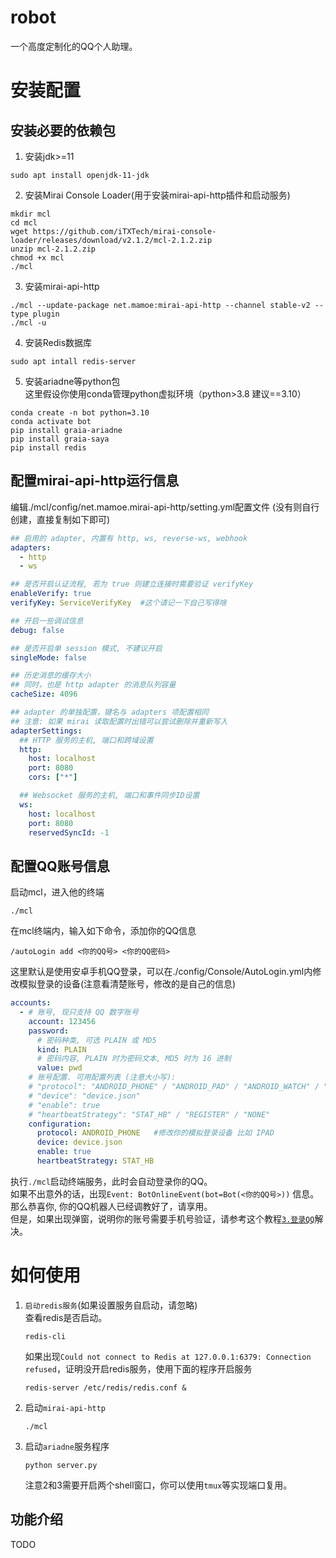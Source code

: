 # robot
一个高度定制化的QQ个人助理。

# 安装配置
## 安装必要的依赖包
1. 安装jdk>=11

```shell
sudo apt install openjdk-11-jdk
```
2. 安装Mirai Console Loader(用于安装mirai-api-http插件和启动服务)
```shell
mkdir mcl
cd mcl
wget https://github.com/iTXTech/mirai-console-loader/releases/download/v2.1.2/mcl-2.1.2.zip
unzip mcl-2.1.2.zip
chmod +x mcl
./mcl
```
3. 安装mirai-api-http
```shell
./mcl --update-package net.mamoe:mirai-api-http --channel stable-v2 --type plugin
./mcl -u
```

4. 安装Redis数据库
```shell
sudo apt intall redis-server
```

5. 安装ariadne等python包  
这里假设你使用conda管理python虚拟环境（python>3.8 建议==3.10）
```shell
conda create -n bot python=3.10
conda activate bot
pip install graia-ariadne
pip install graia-saya
pip install redis 
```




## 配置mirai-api-http运行信息
编辑./mcl/config/net.mamoe.mirai-api-http/setting.yml配置文件 (没有则自行创建，直接复制如下即可)
```yml
## 启用的 adapter, 内置有 http, ws, reverse-ws, webhook
adapters:
  - http
  - ws

## 是否开启认证流程, 若为 true 则建立连接时需要验证 verifyKey
enableVerify: true
verifyKey: ServiceVerifyKey  #这个请记一下自己写得啥

## 开启一些调试信息
debug: false

## 是否开启单 session 模式, 不建议开启
singleMode: false

## 历史消息的缓存大小
## 同时，也是 http adapter 的消息队列容量
cacheSize: 4096

## adapter 的单独配置，键名与 adapters 项配置相同
## 注意: 如果 mirai 读取配置时出错可以尝试删除并重新写入
adapterSettings:
  ## HTTP 服务的主机, 端口和跨域设置
  http:
    host: localhost
    port: 8080
    cors: ["*"]

  ## Websocket 服务的主机, 端口和事件同步ID设置
  ws:
    host: localhost
    port: 8080
    reservedSyncId: -1

```
## 配置QQ账号信息  
启动mcl，进入他的终端
```shell
./mcl
```
在mcl终端内，输入如下命令，添加你的QQ信息
```shell
/autoLogin add <你的QQ号> <你的QQ密码>
```
这里默认是使用安卓手机QQ登录，可以在./config/Console/AutoLogin.yml内修改模拟登录的设备(注意看清楚账号，修改的是自己的信息)
```yml
accounts: 
  - # 账号, 现只支持 QQ 数字账号
    account: 123456
    password: 
      # 密码种类, 可选 PLAIN 或 MD5
      kind: PLAIN
      # 密码内容, PLAIN 时为密码文本, MD5 时为 16 进制
      value: pwd
    # 账号配置. 可用配置列表 (注意大小写):
    # "protocol": "ANDROID_PHONE" / "ANDROID_PAD" / "ANDROID_WATCH" / "MACOS" / "IPAD"
    # "device": "device.json"
    # "enable": true
    # "heartbeatStrategy": "STAT_HB" / "REGISTER" / "NONE"
    configuration: 
      protocol: ANDROID_PHONE   #修改你的模拟登录设备 比如 IPAD
      device: device.json
      enable: true
      heartbeatStrategy: STAT_HB
```
执行`./mcl`启动终端服务，此时会自动登录你的QQ。  
如果不出意外的话，出现`Event: BotOnlineEvent(bot=Bot(<你的QQ号>))` 信息。  
那么恭喜你, 你的QQ机器人已经调教好了，请享用。  
但是，如果出现弹窗，说明你的账号需要手机号验证，请参考这个教程[`3.登录QQ`](https://graia.readthedocs.io/ariadne/appendix/mah-install/)解决。

# 如何使用
1. `启动redis服务`(如果设置服务自启动，请忽略)  
    查看redis是否启动。
    ```shell
    redis-cli
    ```
    如果出现`Could not connect to Redis at 127.0.0.1:6379: Connection refused`，证明没开启redis服务，使用下面的程序开启服务
    ```shell
    redis-server /etc/redis/redis.conf &
    ```
2. 启动`mirai-api-http`
    ```shell
    ./mcl
    ```
3. 启动`ariadne`服务程序
    ```shell
    python server.py
    ```
    注意2和3需要开启两个shell窗口，你可以使用`tmux`等实现端口复用。

## 功能介绍
TODO


